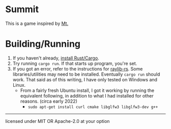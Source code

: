 # Summit

This is a game inspired by [Mt.](https://lukeoc.itch.io/mt)

# Building/Running

1. If you haven't already, [install Rust/Cargo](https://rustup.rs/).
2. Try running `cargo run`. If that starts up program, you're set.
3. If you got an error, refer to the instructions for [raylib-rs](https://github.com/deltaphc/raylib-rs#installation). Some libraries/utilities may need to be installed. Eventually `cargo run` should work. That said as of this writing, I have only tested on Windows and Linux.
    * From a fairly fresh Ubuntu install, I got it working by running the equivalent following, in addition to what I had installed for other reasons. (circa early 2022)
        * `sudo apt-get install curl cmake libglfw3 libglfw3-dev g++`

____

licensed under MIT OR Apache-2.0 at your option

